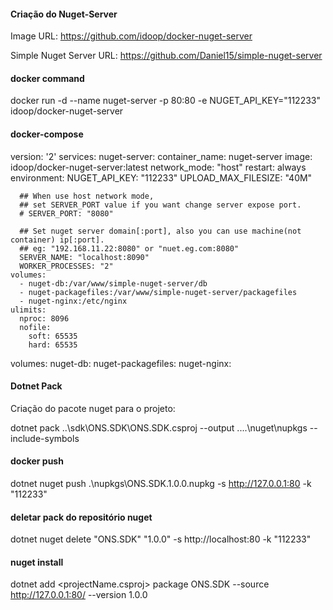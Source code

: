 #### Criação do Nuget-Server

Image URL: https://github.com/idoop/docker-nuget-server

Simple Nuget Server URL: https://github.com/Daniel15/simple-nuget-server


#### docker command

docker run -d --name nuget-server -p 80:80 -e NUGET_API_KEY="112233" idoop/docker-nuget-server


#### docker-compose

version: '2'
services:
  nuget-server:
    container_name: nuget-server
    image: idoop/docker-nuget-server:latest
    network_mode: "host"
    restart: always
    environment:
      NUGET_API_KEY: "112233"
      UPLOAD_MAX_FILESIZE: "40M"
      
      ## When use host network mode, 
      ## set SERVER_PORT value if you want change server expose port.
      # SERVER_PORT: "8080"
      
      ## Set nuget server domain[:port], also you can use machine(not container) ip[:port]. 
      ## eg: "192.168.11.22:8080" or "nuet.eg.com:8080"
      SERVER_NAME: "localhost:8090"
      WORKER_PROCESSES: "2"
    volumes:
      - nuget-db:/var/www/simple-nuget-server/db
      - nuget-packagefiles:/var/www/simple-nuget-server/packagefiles
      - nuget-nginx:/etc/nginx
    ulimits:
      nproc: 8096
      nofile:
        soft: 65535
        hard: 65535
volumes:
  nuget-db:
  nuget-packagefiles:
  nuget-nginx:


#### Dotnet Pack 
Criação do pacote nuget para o projeto:

dotnet pack ..\sdk\ONS.SDK\ONS.SDK.csproj --output ..\..\nuget\nupkgs --include-symbols


#### docker push

dotnet nuget push .\nupkgs\ONS.SDK.1.0.0.nupkg -s http://127.0.0.1:80 -k "112233"


#### deletar pack do repositório nuget

dotnet nuget delete "ONS.SDK" "1.0.0" -s http://localhost:80 -k "112233"


#### nuget install

dotnet add <projectName.csproj> package ONS.SDK --source http://127.0.0.1:80/ --version 1.0.0

